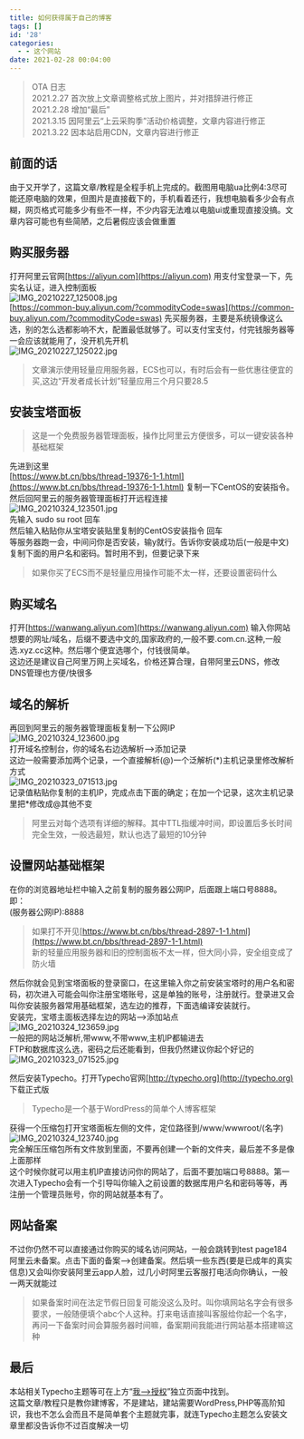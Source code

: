 ```yaml
---
title: 如何获得属于自己的博客
tags: []
id: '28'
categories:
  - - 这个网站
date: 2021-02-28 00:04:00
---
```


> OTA 日志  
> 2021.2.27 首次放上文章调整格式放上图片，并对措辞进行修正  
> 2021.2.28 增加“最后”  
> 2021.3.15 因阿里云“上云采购季”活动价格调整，文章内容进行修正  
> 2021.3.22 因本站启用CDN，文章内容进行修正

## 前面的话

由于又开学了，这篇文章/教程是全程手机上完成的。截图用电脑ua比例4:3尽可能还原电脑的效果，但图片是直接截下的，手机看着还行，我想电脑看多少会有点糊，网页格式可能多少有些不一样，不少内容无法难以电脑ui或重现直接没搞。文章内容可能也有些简陋，之后暑假应该会做重置

## 购买服务器

打开阿里云官网[https://aliyun.com](https://aliyun.com) 用支付宝登录一下，先实名认证，进入控制面板  
![IMG_20210227_125008.jpg](http://jiecs.xyz/usr/uploads/2021/02/898075664.jpg "IMG_20210227_125008.jpg")  
[https://common-buy.aliyun.com/?commodityCode=swas](https://common-buy.aliyun.com/?commodityCode=swas) 先买服务器，主要是系统镜像这么选，别的怎么选都影响不大，配置最低就够了。可以支付宝支付，付完钱服务器等一会应该就能用了，没开机先开机  
![IMG_20210227_125022.jpg](http://jiecs.xyz/usr/uploads/2021/02/3715585312.jpg "IMG_20210227_125022.jpg")

> 文章演示使用轻量应用服务器，ECS也可以，有时后会有一些优惠往便宜的买,这边“开发者成长计划”轻量应用三个月只要28.5

## 安装宝塔面板

> 这是一个免费服务器管理面板，操作比阿里云方便很多，可以一键安装各种基础框架

先进到这里  
[https://www.bt.cn/bbs/thread-19376-1-1.html](https://www.bt.cn/bbs/thread-19376-1-1.html) 复制一下CentOS的安装指令。然后回阿里云的服务器管理面板打开远程连接  
![IMG_20210324_123501.jpg](http://jiecs.xyz/usr/uploads/2021/03/2577608535.jpg "IMG_20210324_123501.jpg")  
先输入 sudo su root 回车  
然后输入粘贴你从宝塔安装贴里复制的CentOS安装指令 回车  
等服务器跑一会，中间问你是否安装，输y就行。告诉你安装成功后(一般是中文)复制下面的用户名和密码。暂时用不到，但要记录下来

> 如果你买了ECS而不是轻量应用操作可能不太一样，还要设置密码什么

## 购买域名

打开[https://wanwang.aliyun.com](https://wanwang.aliyun.com) 输入你网站想要的网址/域名，后缀不要选中文的,国家政府的,一般不要.com.cn.这种,一般选.xyz.cc这种。然后哪个便宜选哪个，付钱很简单。  
这边还是建议自己阿里万网上买域名，价格还算合理，自带阿里云DNS，修改DNS管理也方便/快很多

## 域名的解析

再回到阿里云的服务器管理面板复制一下公网IP  
![IMG_20210324_123600.jpg](http://jiecs.xyz/usr/uploads/2021/03/156082113.jpg "IMG_20210324_123600.jpg")  
打开域名控制台，你的域名右边选解析-->添加记录  
这边一般需要添加两个记录，一个直接解析(@)一个泛解析(\*)主机记录里修改解析方式  
![IMG_20210323_071513.jpg](http://jiecs.xyz/usr/uploads/2021/03/395560603.jpg "IMG_20210323_071513.jpg")  
记录值粘贴你复制的主机IP，完成点击下面的确定；在加一个记录，这次主机记录里把\*修改成@其他不变

> 阿里云对每个选项有详细的解释。其中TTL指缓冲时间，即设置后多长时间完全生效，一般选最短，默认也选了最短的10分钟

## 设置网站基础框架

在你的浏览器地址栏中输入之前复制的服务器公网IP，后面跟上端口号8888。即：  
(服务器公网IP):8888

> 如果打不开见[https://www.bt.cn/bbs/thread-2897-1-1.html](https://www.bt.cn/bbs/thread-2897-1-1.html)  
> 新的轻量应用服务器和旧的控制面板不太一样，但大同小异，安全组变成了防火墙

然后你就会见到宝塔面板的登录窗口，在这里输入你之前安装宝塔时的用户名和密码，初次进入可能会叫你注册宝塔账号，这是单独的账号，注册就行。登录进又会叫你安装服务器常用基础框架，选左边的推荐，下面选编译安装就行。  
安装完，宝塔主面板选择左边的网站-->添加站点  
![IMG_20210324_123659.jpg](http://jiecs.xyz/usr/uploads/2021/03/3847299099.jpg "IMG_20210324_123659.jpg")  
一般把的网站泛解析,带www,不带www,主机IP都输进去  
FTP和数据库这么选，密码之后还能看到，但我仍然建议你起个好记的  
![IMG_20210323_071525.jpg](http://jiecs.xyz/usr/uploads/2021/03/4012274731.jpg "IMG_20210323_071525.jpg")

然后安装Typecho。打开Typecho官网[http://typecho.org](http://typecho.org) 下载正式版

> Typecho是一个基于WordPress的简单个人博客框架

获得一个压缩包打开宝塔面板左侧的文件，定位路径到/www/wwwroot/(名字)  
![IMG_20210324_123740.jpg](http://jiecs.xyz/usr/uploads/2021/03/2462154463.jpg "IMG_20210324_123740.jpg")  
完全解压压缩包所有文件放到里面，不要再创建一个新的文件夹，最后差不多是像上面那样  
这个时候你就可以用主机IP直接访问你的网站了，后面不要加端口号8888。第一次进入Typecho会有一个引导叫你输入之前设置的数据库用户名和密码等等，再注册一个管理员账号，你的网站就基本有了。

## 网站备案

不过你仍然不可以直接通过你购买的域名访问网站，一般会跳转到test page184 阿里云未备案。点击下面的备案-->创建备案。然后填一些东西(要是已成年的真实信息)又会叫你安装阿里云app人脸，过几小时阿里云客服打电活向你确认，一般一两天就能过

> 如果备案时间在法定节假日回复可能没这么及时。叫你填网站名字会有很多要求，一般随便填个abc个人这种。打来电话直接叫客服给你起一个名字，再问一下备案时间会算服务器时间嘛，备案期间我能进行网站基本搭建嘛这种

## 最后

本站相关Typecho主题等可在上方“[我-->授权](http://jiecs.xyz/index.php/about.html)”独立页面中找到。  
这篇文章/教程只是教你建博客，不是建站，建站需要WordPress,PHP等高阶知识，我也不怎么会而且不是简单套个主题就完事，就连Typecho主题怎么安装文章里都没告诉你不过百度解决一切

